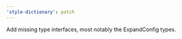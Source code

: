 ```yaml
---
'style-dictionary': patch
---
```


Add missing type interfaces, most notably the ExpandConfig types.
